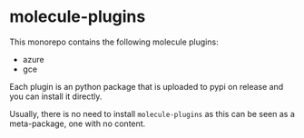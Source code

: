 # molecule-plugins

This monorepo contains the following molecule plugins:

- azure
- gce

Each plugin is an python package that is uploaded to pypi on release and you
can install it directly.

Usually, there is no need to install `molecule-plugins` as this can be seen
as a meta-package, one with no content.
